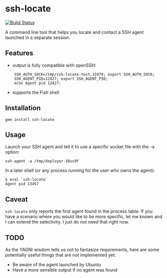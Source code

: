 ssh-locate
==========
[![Build Status](https://secure.travis-ci.org/ameuret/ssh-locate.png)](http://travis-ci.org/ameuret/ssh-locate)

  A command line tool that helps you locate and contact a SSH agent launched in a separate session.
  
Features
--------
  - output is fully compatible with openSSH:

```
    SSH_AUTH_SOCK=/tmp/ssh-locate-test.15970; export SSH_AUTH_SOCK;
    SSH_AGENT_PID=12427; export SSH_AGENT_PID;
    echo Agent pid 12427;
```

  - supports the Fish shell

Installation
------------
  
    gem install ssh-locate
  
Usage
-----
  
Launch your SSH agent and tell it to use a specific socket file with the -a option:

    ssh-agent -a /tmp/deployer-38us9f

In a later shell (or any process running for the user who owns the agent):

    $ eval `ssh-locate`
    Agent pid 13457

Caveat
------

`ssh-locate` only reports the first agent found in the process table. If you have a scenario where you would like to be more specific, let me known and I can extend the selectivity. I just do not need that right now.

TODO
----
As the YAGNI wisdom tells us not to fantasize requirements, here are some potentially useful things that are not implemented yet:

  - Be aware of the agent launched by Ubuntu
  - Have a more sensible output if no agent was found

